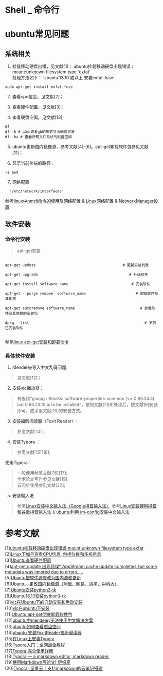 # Shell _  命令行


# ubuntu常见问题

## 系统相关  

1. 挂载移动硬盘出错，见文献[1]：
ubuntu挂载移动硬盘出现错误：mount:unknown filesystem type 'exfat'  
处理方法如下：
Ubuntu 13.10 或以上
安装exfat-fuse:
```
sudo apt-get install exfat-fuse
```

2. 查看cpu信息，见文献[2]；  

  
3. 查看硬件配置，见文献[3]；
  
4. 查看硬盘空间，见文献[13];  
```
df
df -h # 以mb或者gb的形式显示磁盘容量
df -ha # 查看所有文件系统的磁盘空间  
```
5. ubuntu更新国内镜像源，参考文献[4]-[6]。apt-get卸载软件包参见文献[11]；  
  
6. 显示当前终端的路径：
```
~$ pwd
```  
7. 网络配置  
```
  '/etc/network/interfaces' 
```    
参考[linux中nmcli命令的使用及网络配置](https://blog.51cto.com/groot/1847482)    &     [Linux网络配置](https://tonydeng.github.io/sdn-handbook/linux/config.html)  &   [NetworkManager设置](https://zhuanlan.zhihu.com/p/52731316)
  
## 软件安装  
### 命令行安装
>apt-get安装

```

apt-get update                                        # 更新安装列表

apt-get upgrade                                          # 升级软件

apt-get install software_name                             # 安装软件

apt-get --purge remove  software_name                       # 卸载软件及其配置

apt-get autoremove software_name                              # 卸载软件及其依赖的安装包

dpkg --list                                                     # 罗列已安装软件


```
参见[linux apt-get安装和卸载命令](https://blog.csdn.net/renlonggg/article/details/80392989)  

### 具体软件安装
1. Mendeley导入中文乱码问题:
>见文献[12]；

2. 安装vlc播放器：
>有报错“gnupg : Breaks: software-properties-common (<= 0.96.24.3) but 0.96.20.10 is to be installed”，依照文献[7][8]处理后，按文献[9]安装即可，或采用文献[10]的安装方式。
  
3. 安装福昕阅读器（Foxit Reader）:
>参见文献[14]；  
  
4. 安装Typora ：  
>参见文献[15][18];    
  
  使用Typora：  
  >一般使用参见文献[16][17];  
>学术论文写作参见文献[19];  
>云同步使用参见文献[20];
    
      
5. 安装输入法
>参见[Linux安装中文输入法（Google拼音输入法）](https://blog.csdn.net/u012308586/article/details/102751329)
>参考[Linux安装搜狗拼音和谷歌拼音输入法](https://www.jianshu.com/p/429b8f75af2c)  &  [ubuntu利用 im-config安装中文输入法](https://blog.csdn.net/zilaike/article/details/78227938)

    
     
# 参考文献
[1][ubuntu挂载移动硬盘出现错误 mount:unknown filesystem type exfat](https://www.jb51.net/os/Ubuntu/560860.html)  
[2][Linux下如何查看CPU信息, 包括位数和多核信息](https://blog.csdn.net/daniel_h1986/article/details/6318050)  
[3][Ubuntu查看硬件配置](https://www.jianshu.com/p/7181f1d09339)  
[4][apt-get update 出现错误“ AppStream cache update completed, but some metadata was ignored due to errors. ...](https://blog.csdn.net/weixin_30429201/article/details/97199066)  
[5][Ubuntu把软件源修改为国内源和更新](https://blog.csdn.net/qq_43597899/article/details/97573165)  
[6][Ubuntu--更改国内镜像源（阿里、网易、清华、中科大）](https://blog.csdn.net/u011483658/article/details/95012034)  
[7][Ubuntu安装python3-tk](https://blog.csdn.net/DSTJWJW/article/details/83449931)  
[8][Ubuntu16.10安装python3-tk](https://blog.csdn.net/zengNLP/article/details/79643662)    
[9][vlc在Ubuntu下的自动安装和手动安装](https://blog.csdn.net/fireroll/article/details/5867156)  
[10][vlc在ubuntu下安装](http://blog.sina.com.cn/s/blog_62949ff40101edmv.html)  
[11][Ubuntu apt-get彻底卸载软件包](https://blog.csdn.net/get_set/article/details/51276609)  
[12][ubuntu中mendeley无法使用中文解决方案](https://blog.csdn.net/weixin_40100431/article/details/82633423)  
[13][ubuntu如何查看磁盘空间](https://jingyan.baidu.com/article/39810a23bafcdab637fda64a.html)  
[14][ubuntu 安装FoxitReader福昕阅读器](https://blog.csdn.net/github_38704428/article/details/79091407)  
[15][在Linux上安装Typora](https://www.typora.net/364.html)  
[16][Typora入门：全网最全教程](https://www.cnblogs.com/hider/p/11614688.html)  
[17][Typora 完全使用详解](https://sspai.com/post/54912)  
[18][Typora — a markdown editor, markdown reader.](https://typora.io/)  
[19][使用Markdown写论文| 伊织夏](https://www.ai1994.com/2019/01/06/markdownpaper/)  
[20][Typora+坚果云：支持markdown的云笔记搭建](https://zhuanlan.zhihu.com/p/36556550)
